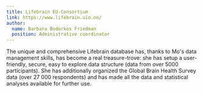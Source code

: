 ```yaml
---
title: Lifebrain EU-Consortium
link: https://www.lifebrain.uio.no/
author: 
  name: Barbara Bodorkos Friedman
  position: Administrative coordinator
---
```


The unique and comprehensive Lifebrain database has, thanks to Mo's data management skills, has become a real treasure-trove: she has setup a user-friendly, secure, easy to explore data structure (data from over 5000 participants). 
She has additionally organized the Global Brain Health Survey data (over 27 000 respondents) and has made all the data and statistical analyses available for further use.
